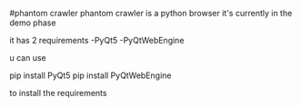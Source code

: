 #phantom crawler
phantom crawler is a python browser
it's currently in the demo phase

it has 2 requirements
-PyQt5
-PyQtWebEngine

u can use

pip install PyQt5
pip install PyQtWebEngine

to install the requirements
